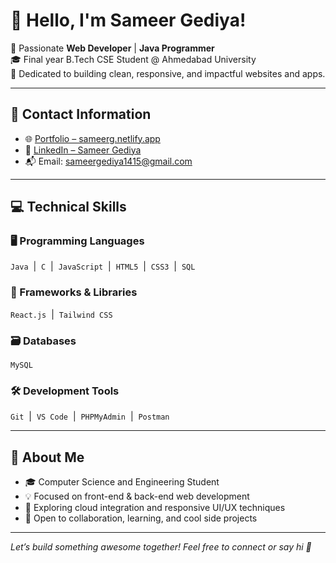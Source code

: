 # 👋 Hello, I'm Sameer Gediya!

🚀 Passionate **Web Developer** | **Java Programmer**  
🎓 Final year B.Tech CSE Student @ Ahmedabad University  
🌱 Dedicated to building clean, responsive, and impactful websites and apps.

---

## 📡 Contact Information  
- 🌐 [Portfolio – sameerg.netlify.app](https://sameerg.netlify.app/)
- 💼 [LinkedIn – Sameer Gediya](https://www.linkedin.com/in/sameer-gediya)  
- 📬 Email: sameergediya1415@gmail.com  

---
## 💻 Technical Skills

### 🖥️ Programming Languages  
`Java` &nbsp;|&nbsp; `C` &nbsp;|&nbsp; `JavaScript` &nbsp;|&nbsp; `HTML5` &nbsp;|&nbsp; `CSS3` &nbsp;|&nbsp; `SQL`

### 🔧 Frameworks & Libraries  
`React.js` &nbsp;|&nbsp; `Tailwind CSS`

### 🗃️ Databases  
`MySQL`

### 🛠️ Development Tools  
`Git` &nbsp;|&nbsp; `VS Code` &nbsp;|&nbsp; `PHPMyAdmin` &nbsp;|&nbsp; `Postman`

---

## 🌟 About Me
- 🎓 Computer Science and Engineering Student  
- 💡 Focused on front-end & back-end web development  
- 🧠 Exploring cloud integration and responsive UI/UX techniques  
- 🤝 Open to collaboration, learning, and cool side projects

---

*Let’s build something awesome together! Feel free to connect or say hi 👋*
